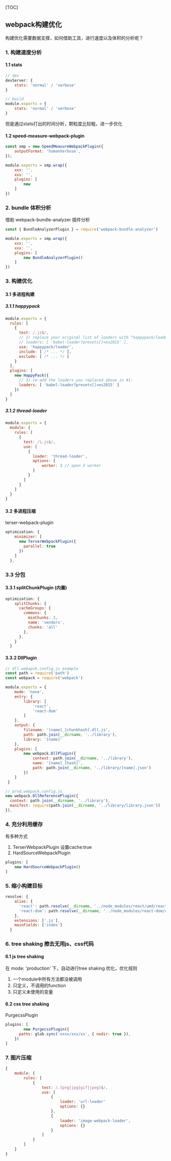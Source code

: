 [TOC]

## webpack构建优化

构建优化需要数据支撑，如何借助工具，进行速度以及体积的分析呢？

### 1. 构建速度分析

#### 1.1 stats

```js
// dev
devServer: {
	stats: 'normal' / 'verbose'
}

// build
module.exports = {
	stats: 'normal' / 'verbose'
}
```

但是通过stats打出的时间分析，颗粒度比较粗，进一步优化



#### 1.2 speed-measure-webpack-plugin

```js 
const smp = new SpeedMeasureWebpackPlugin({
    outputFormat: 'humanVerbose',
});

module.exports = smp.wrap({
	xxx: '',
	xxx: '',
	plugins: [
		new
	]
})

```



### 2. bundle 体积分析

借助 webpack-bundle-analyzer 插件分析

```js
const { BundleAnalyzerPlugin } = require('webpack-bundle-analyzer')

module.exports = smp.wrap({
	xxx: '',
	xxx: '',
	plugins: [
		new BundleAnalyzerPlugin()
	]
})
```



### 3. 构建优化

#### 3.1 多进程构建

##### 3.1.1 happypack

```js
module.exports = {
  rules: [
    {
      test: /.js$/,
      // 1) replace your original list of loaders with "happypack/loader":
      // loaders: [ 'babel-loader?presets[]=es2015' ],
      use: 'happypack/loader',
      include: [ /* ... */ ],
      exclude: [ /* ... */ ]
    }
  ],
  plugins: [
    new HappyPack({
      // 3) re-add the loaders you replaced above in #1:
      loaders: [ 'babel-loader?presets[]=es2015' ]
    })
  ]
}
```



##### 3.1.2 thread-loader

```js
module.exports = {
  module: {
    rules: [
      {
        test: /\.js$/,
        use: [
          {
          	loader: 'thread-loader',
          	options: {
          		worker: 3 // open 3 worker
          	}
          }
        ]
      }
    ]
  }
}
```



#### 3.2 多进程压缩

terser-webpack-plugin

```js
optimization: {
    minimizer: [
      new TerserWebpackPlugin({
        parallel: true
      })
    ]
  },
```



### 3.3 分包

#### 3.3.1 splitChunkPlugin (内置)

```js
optimization: {
    splitChunks: {
      cacheGroups: {
        commons: {
          minChunks: 2,
          name: 'vendors',
          chunks: 'all'
        },
      },
    }
  }
```



#### 3.3.2 DllPlugin

```js
// dll.webapck.config.js example
const path = require('path')
const webpack = require('webpack')

module.exports = {
    mode: 'none',
    entry: {
        library: [
            'react',
            'react-dom'
        ]
    },
    output: {
        filename: '[name]_[chunkhash].dll.js',
        path: path.join(__dirname, '../library'),
        library: '[name]'
    },
    plugins: [
        new webpack.DllPlugin({
            context: path.join(__dirname, '../library'),
            name: '[name]_[hash]',
            path: path.join(__dirname, '../library/[name].json')
        })
    ]
 }

// prod.webpack.config.js
new webpack.DllReferencePlugin({
  context: path.join(__dirname, '../library'),
  manifest: require(path.join(__dirname, '../library/library.json'))
}),
```



### 4. 充分利用缓存

有多种方式

1. TerserWebpackPlugin 设置cache:true
2. HardSourceWebpackPlugin

```js
plugins: [
	new HardSourceWebpackPlugin()
]
```



### 5. 缩小构建目标

```js
resolve: {
    alias: {
      'react': path.resolve(__dirname, '../node_modules/react/umd/react.production.min.js'),
      'react-dom': path.resolve(__dirname, '../node_modules/react-dom/umd/react-	dom.production.min.js'),
    },
    extensions: ['.js'],
    mainFields: ['index']
  }
```



### 6. tree shaking 擦去无用js、css代码

#### 6.1 js tree shaking

在 mode: 'production' 下，自动进行tree shaking 优化，优化规则

1. 一个module中所有方法都没被调用
2. 只定义，不调用的function
3. 只定义未使用的变量

#### 6.2 css tree shaking

PurgecssPlugin

```js
plugins: [
		new PurgecssPlugin({
      paths: glob.sync('xxxx/xxx/xx', { nodir: true }),
    })
]
```



### 7. 图片压缩

```js
{
	module: {
		rules: [
			{
				test: /.(png|jpg|gif|jpeg)$/,
				use: [
					{
						loader: 'url-loader'
						options: {}
					},
					{
						loader: 'image-webpack-loader',
						options: {}
					}
				]
			}
		]
	}
}
```









